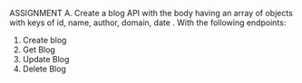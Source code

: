 ASSIGNMENT
A. Create a blog API with the body having an array of objects with keys of id, name, author, domain, date .
With the following endpoints:
1. Create blog
2. Get Blog
3. Update Blog
4. Delete Blog